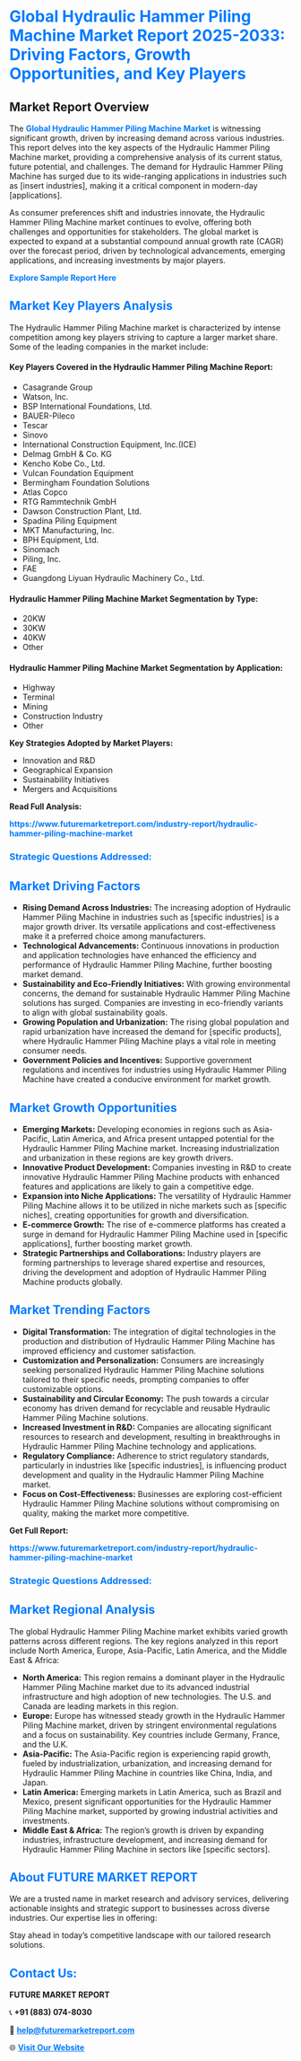<h1 style="color: #007BFF;">Global Hydraulic Hammer Piling Machine Market Report 2025-2033: Driving Factors, Growth Opportunities, and Key Players</h1>

<section id="overview">
<h2>Market Report Overview</h2>
<p>The <a href="https://www.futuremarketreport.com/industry-report/hydraulic-hammer-piling-machine-market" style="color: #007BFF; text-decoration: none;"><strong>Global Hydraulic Hammer Piling Machine Market</strong></a> is witnessing significant growth, driven by increasing demand across various industries. This report delves into the key aspects of the Hydraulic Hammer Piling Machine market, providing a comprehensive analysis of its current status, future potential, and challenges. The demand for Hydraulic Hammer Piling Machine has surged due to its wide-ranging applications in industries such as [insert industries], making it a critical component in modern-day [applications].</p>
<p>As consumer preferences shift and industries innovate, the Hydraulic Hammer Piling Machine market continues to evolve, offering both challenges and opportunities for stakeholders. The global market is expected to expand at a substantial compound annual growth rate (CAGR) over the forecast period, driven by technological advancements, emerging applications, and increasing investments by major players.</p>
</section>

<section id="overview">
<p><a href="https://www.futuremarketreport.com/request-sample/reportId=89960" style="color: #007BFF; text-decoration: none;"><strong>Explore Sample Report Here</strong></a></p>
</section>

<section id="key-players">
<h2 style="color: #007BFF;">Market Key Players Analysis</h2>
<p>The Hydraulic Hammer Piling Machine market is characterized by intense competition among key players striving to capture a larger market share. Some of the leading companies in the market include:</p>
<h4>Key Players Covered in the Hydraulic Hammer Piling Machine Report:</h4>
<ul><li>Casagrande Group</li><li>Watson, Inc.</li><li>BSP International Foundations, Ltd.</li><li>BAUER-Pileco</li><li>Tescar</li><li>Sinovo</li><li>International Construction Equipment, Inc.(ICE)</li><li>Delmag GmbH &amp; Co. KG</li><li>Kencho Kobe Co., Ltd.</li><li>Vulcan Foundation Equipment</li><li>Bermingham Foundation Solutions</li><li>Atlas Copco</li><li>RTG Rammtechnik GmbH</li><li>Dawson Construction Plant, Ltd.</li><li>Spadina Piling Equipment</li><li>MKT Manufacturing, Inc.</li><li>BPH Equipment, Ltd.</li><li>Sinomach</li><li>Piling, Inc.</li><li>FAE</li><li>Guangdong Liyuan Hydraulic Machinery Co., Ltd.</li></ul>
<h4>Hydraulic Hammer Piling Machine Market Segmentation by Type:</h4>
<ul><li>20KW</li><li>30KW</li><li>40KW</li><li>Other</li></ul>

<h4>Hydraulic Hammer Piling Machine Market Segmentation by Application:</h4>
<ul><li>Highway</li><li>Terminal</li><li>Mining</li><li>Construction Industry</li><li>Other</li></ul>
<p><strong>Key Strategies Adopted by Market Players:</strong></p>
<ul>
<li>Innovation and R&D</li>
<li>Geographical Expansion</li>
<li>Sustainability Initiatives</li>
<li>Mergers and Acquisitions</li>
</ul>
</section>

<section>
<p><strong>Read Full Analysis: </strong></p><a href="https://www.futuremarketreport.com/industry-report/hydraulic-hammer-piling-machine-market" style="color: #007BFF; text-decoration: none;"><strong>https://www.futuremarketreport.com/industry-report/hydraulic-hammer-piling-machine-market</strong></a>
<h3 style="color: #007BFF;">Strategic Questions Addressed:</h3>
</section>

<section id="driving-factors">
<h2 style="color: #007BFF;">Market Driving Factors</h2>
<ul>
<li><strong>Rising Demand Across Industries:</strong> The increasing adoption of Hydraulic Hammer Piling Machine in industries such as [specific industries] is a major growth driver. Its versatile applications and cost-effectiveness make it a preferred choice among manufacturers.</li>
<li><strong>Technological Advancements:</strong> Continuous innovations in production and application technologies have enhanced the efficiency and performance of Hydraulic Hammer Piling Machine, further boosting market demand.</li>
<li><strong>Sustainability and Eco-Friendly Initiatives:</strong> With growing environmental concerns, the demand for sustainable Hydraulic Hammer Piling Machine solutions has surged. Companies are investing in eco-friendly variants to align with global sustainability goals.</li>
<li><strong>Growing Population and Urbanization:</strong> The rising global population and rapid urbanization have increased the demand for [specific products], where Hydraulic Hammer Piling Machine plays a vital role in meeting consumer needs.</li>
<li><strong>Government Policies and Incentives:</strong> Supportive government regulations and incentives for industries using Hydraulic Hammer Piling Machine have created a conducive environment for market growth.</li>
</ul>
</section>

<section id="growth-opportunities">
<h2 style="color: #007BFF;">Market Growth Opportunities</h2>
<ul>
<li><strong>Emerging Markets:</strong> Developing economies in regions such as Asia-Pacific, Latin America, and Africa present untapped potential for the Hydraulic Hammer Piling Machine market. Increasing industrialization and urbanization in these regions are key growth drivers.</li>
<li><strong>Innovative Product Development:</strong> Companies investing in R&D to create innovative Hydraulic Hammer Piling Machine products with enhanced features and applications are likely to gain a competitive edge.</li>
<li><strong>Expansion into Niche Applications:</strong> The versatility of Hydraulic Hammer Piling Machine allows it to be utilized in niche markets such as [specific niches], creating opportunities for growth and diversification.</li>
<li><strong>E-commerce Growth:</strong> The rise of e-commerce platforms has created a surge in demand for Hydraulic Hammer Piling Machine used in [specific applications], further boosting market growth.</li>
<li><strong>Strategic Partnerships and Collaborations:</strong> Industry players are forming partnerships to leverage shared expertise and resources, driving the development and adoption of Hydraulic Hammer Piling Machine products globally.</li>
</ul>
</section>

<section id="trending-factors">
<h2 style="color: #007BFF;">Market Trending Factors</h2>
<ul>
<li><strong>Digital Transformation:</strong> The integration of digital technologies in the production and distribution of Hydraulic Hammer Piling Machine has improved efficiency and customer satisfaction.</li>
<li><strong>Customization and Personalization:</strong> Consumers are increasingly seeking personalized Hydraulic Hammer Piling Machine solutions tailored to their specific needs, prompting companies to offer customizable options.</li>
<li><strong>Sustainability and Circular Economy:</strong> The push towards a circular economy has driven demand for recyclable and reusable Hydraulic Hammer Piling Machine solutions.</li>
<li><strong>Increased Investment in R&D:</strong> Companies are allocating significant resources to research and development, resulting in breakthroughs in Hydraulic Hammer Piling Machine technology and applications.</li>
<li><strong>Regulatory Compliance:</strong> Adherence to strict regulatory standards, particularly in industries like [specific industries], is influencing product development and quality in the Hydraulic Hammer Piling Machine market.</li>
<li><strong>Focus on Cost-Effectiveness:</strong> Businesses are exploring cost-efficient Hydraulic Hammer Piling Machine solutions without compromising on quality, making the market more competitive.</li>
</ul>
</section>

<section>
<p><strong>Get Full Report: </strong></p><a href="https://www.futuremarketreport.com/industry-report/hydraulic-hammer-piling-machine-market" style="color: #007BFF; text-decoration: none;"><strong>https://www.futuremarketreport.com/industry-report/hydraulic-hammer-piling-machine-market</strong></a>
<h3 style="color: #007BFF;">Strategic Questions Addressed:</h3>
</section>


<section id="regional-analysis">
<h2 style="color: #007BFF;">Market Regional Analysis</h2>
<p>The global Hydraulic Hammer Piling Machine market exhibits varied growth patterns across different regions. The key regions analyzed in this report include North America, Europe, Asia-Pacific, Latin America, and the Middle East & Africa:</p>
<ul>
<li><strong>North America:</strong> This region remains a dominant player in the Hydraulic Hammer Piling Machine market due to its advanced industrial infrastructure and high adoption of new technologies. The U.S. and Canada are leading markets in this region.</li>
<li><strong>Europe:</strong> Europe has witnessed steady growth in the Hydraulic Hammer Piling Machine market, driven by stringent environmental regulations and a focus on sustainability. Key countries include Germany, France, and the U.K.</li>
<li><strong>Asia-Pacific:</strong> The Asia-Pacific region is experiencing rapid growth, fueled by industrialization, urbanization, and increasing demand for Hydraulic Hammer Piling Machine in countries like China, India, and Japan.</li>
<li><strong>Latin America:</strong> Emerging markets in Latin America, such as Brazil and Mexico, present significant opportunities for the Hydraulic Hammer Piling Machine market, supported by growing industrial activities and investments.</li>
<li><strong>Middle East & Africa:</strong> The region’s growth is driven by expanding industries, infrastructure development, and increasing demand for Hydraulic Hammer Piling Machine in sectors like [specific sectors].</li>
</ul>
</section>

<footer>
<h2 style="color: #007BFF;">About FUTURE MARKET REPORT</h2>
<p>We are a trusted name in market research and advisory services, delivering actionable insights and strategic support to businesses across diverse industries. Our expertise lies in offering:</p>

<p>Stay ahead in today’s competitive landscape with our tailored research solutions.</p>

<h2 style="color: #007BFF;">Contact Us:</h2>
<p><strong>FUTURE MARKET REPORT</strong></p>
<p>📞 <strong>+91 (883) 074-8030</strong></p>
<p>📧 <strong><a href="mailto:help@futuremarketreport.com" style="color: #007BFF;">help@futuremarketreport.com</a></strong></p>
<p>🌐 <strong><a href="https://www.futuremarketreport.com/" style="color: #007BFF;">Visit Our Website</a></strong></p>
</footer>
